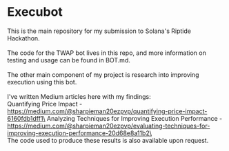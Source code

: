 # Execubot

This is the main repository for my submission to Solana's Riptide Hackathon.\
\
The code for the TWAP bot lives in this repo, and more information on testing and usage can be found in BOT.md.\
\
The other main component of my project is research into improving execution using this bot.\
\
I've written Medium articles here with my findings:\
Quantifying Price Impact - https://medium.com/@sharpieman20ezpvp/quantifying-price-impact-6160fdb1dff1\
Analyzing Techniques for Improving Execution Performance - https://medium.com/@sharpieman20ezpvp/evaluating-techniques-for-improving-execution-performance-20d68e8a11b2\
\
The code used to produce these results is also available upon request.
